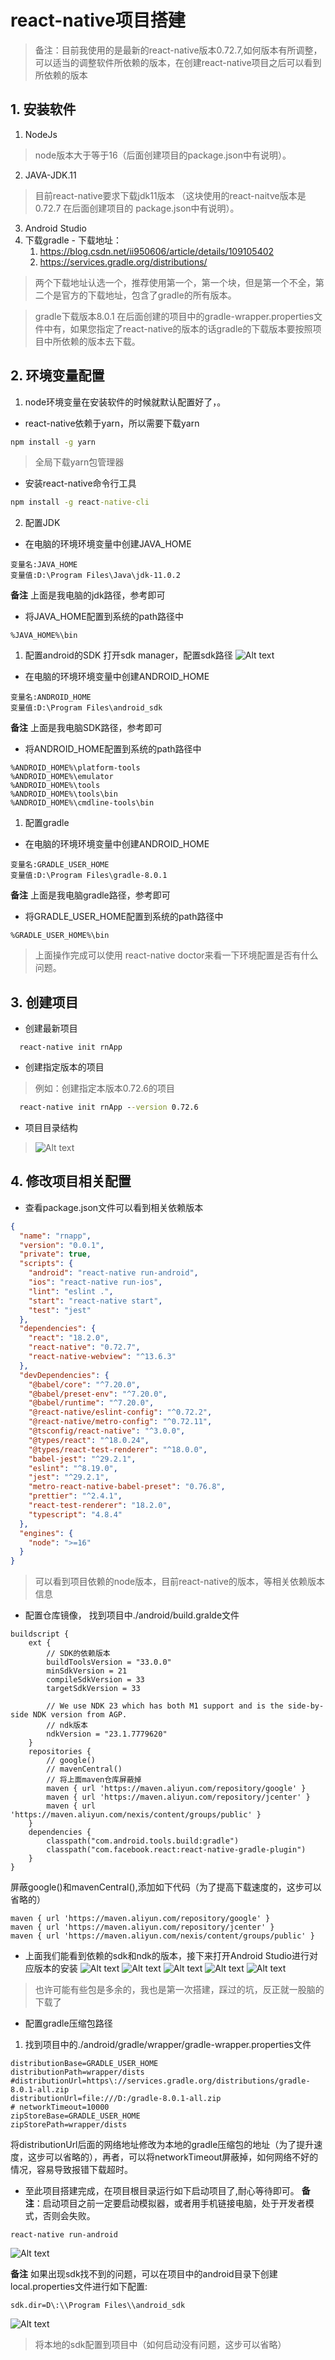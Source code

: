# react-native项目搭建
> 备注：目前我使用的是最新的react-native版本0.72.7,如何版本有所调整，可以适当的调整软件所依赖的版本，在创建react-native项目之后可以看到所依赖的版本
## 1. 安装软件
  1. NodeJs
   > node版本大于等于16（后面创建项目的package.json中有说明）。
  2. JAVA-JDK.11
   > 目前react-native要求下载jdk11版本 （这块使用的react-naitve版本是0.72.7 在后面创建项目的 package.json中有说明）。
  3. Android Studio
  4. 下载gradle 
    - 下载地址：
     1. https://blog.csdn.net/ii950606/article/details/109105402
     2. https://services.gradle.org/distributions/
   > 两个下载地址认选一个，推荐使用第一个，第一个块，但是第一个不全，第二个是官方的下载地址，包含了gradle的所有版本。

   > gradle下载版本8.0.1 在后面创建的项目中的gradle-wrapper.properties文件中有，如果您指定了react-native的版本的话gradle的下载版本要按照项目中所依赖的版本去下载。
## 2. 环境变量配置
  1. node环境变量在安装软件的时候就默认配置好了，。
  - react-native依赖于yarn，所以需要下载yarn
  ```cmd
  npm install -g yarn
  ```
  > 全局下载yarn包管理器
  - 安装react-native命令行工具
  ```cmd
  npm install -g react-native-cli 
  ``` 

  2. 配置JDK

  - 在电脑的环境环境变量中创建JAVA_HOME
  ```
  变量名:JAVA_HOME
  变量值:D:\Program Files\Java\jdk-11.0.2
  ```
  **备注** 上面是我电脑的jdk路径，参考即可
  - 将JAVA_HOME配置到系统的path路径中
  ```
  %JAVA_HOME%\bin
  ```
  1. 配置android的SDK
     打开sdk manager，配置sdk路径
  ![Alt text](/assets/react-native/config-sdk-contents.png)

  - 在电脑的环境环境变量中创建ANDROID_HOME
  ```
  变量名:ANDROID_HOME
  变量值:D:\Program Files\android_sdk
  ```
  **备注** 上面是我电脑SDK路径，参考即可

  - 将ANDROID_HOME配置到系统的path路径中
  ```
  %ANDROID_HOME%\platform-tools
  %ANDROID_HOME%\emulator
  %ANDROID_HOME%\tools
  %ANDROID_HOME%\tools\bin
  %ANDROID_HOME%\cmdline-tools\bin
  ```
  1. 配置gradle
  - 在电脑的环境环境变量中创建ANDROID_HOME
  ```
  变量名:GRADLE_USER_HOME
  变量值:D:\Program Files\gradle-8.0.1
  ```
   **备注** 上面是我电脑gradle路径，参考即可

   - 将GRADLE_USER_HOME配置到系统的path路径中
  ```
  %GRADLE_USER_HOME%\bin
  ```
  > 上面操作完成可以使用  react-native doctor来看一下环境配置是否有什么问题。

## 3. 创建项目
  - 创建最新项目
  ```
    react-native init rnApp
  ```
  - 创建指定版本的项目
  > 例如：创建指定本版本0.72.6的项目
  ```cmd
    react-native init rnApp --version 0.72.6 
  ```

  - 项目目录结构
  > ![Alt text](/assets/react-native/contents.png)
## 4. 修改项目相关配置
  - 查看package.json文件可以看到相关依赖版本
  ```json
  {
    "name": "rnapp",
    "version": "0.0.1",
    "private": true,
    "scripts": {
      "android": "react-native run-android",
      "ios": "react-native run-ios",
      "lint": "eslint .",
      "start": "react-native start",
      "test": "jest"
    },
    "dependencies": {
      "react": "18.2.0",
      "react-native": "0.72.7",
      "react-native-webview": "^13.6.3"
    },
    "devDependencies": {
      "@babel/core": "^7.20.0",
      "@babel/preset-env": "^7.20.0",
      "@babel/runtime": "^7.20.0",
      "@react-native/eslint-config": "^0.72.2",
      "@react-native/metro-config": "^0.72.11",
      "@tsconfig/react-native": "^3.0.0",
      "@types/react": "^18.0.24",
      "@types/react-test-renderer": "^18.0.0",
      "babel-jest": "^29.2.1",
      "eslint": "^8.19.0",
      "jest": "^29.2.1",
      "metro-react-native-babel-preset": "0.76.8",
      "prettier": "^2.4.1",
      "react-test-renderer": "18.2.0",
      "typescript": "4.8.4"
    },
    "engines": {
      "node": ">=16"
    }
  }
  ```
  > 可以看到项目依赖的node版本，目前react-native的版本，等相关依赖版本信息
  - 配置仓库镜像，
  找到项目中./android/build.gralde文件
  ```
  buildscript {
      ext {
          // SDK的依赖版本
          buildToolsVersion = "33.0.0" 
          minSdkVersion = 21
          compileSdkVersion = 33
          targetSdkVersion = 33

          // We use NDK 23 which has both M1 support and is the side-by-side NDK version from AGP.
          // ndk版本
          ndkVersion = "23.1.7779620"
      }
      repositories {
          // google()
          // mavenCentral()
          // 将上面maven仓库屏蔽掉
          maven { url 'https://maven.aliyun.com/repository/google' }
          maven { url 'https://maven.aliyun.com/repository/jcenter' }
          maven { url 'https://maven.aliyun.com/nexis/content/groups/public' }
      }
      dependencies {
          classpath("com.android.tools.build:gradle")
          classpath("com.facebook.react:react-native-gradle-plugin")
      }
  }
  ```
  屏蔽google()和mavenCentral(),添加如下代码（为了提高下载速度的，这步可以省略的）
  ```
  maven { url 'https://maven.aliyun.com/repository/google' }
  maven { url 'https://maven.aliyun.com/repository/jcenter' }
  maven { url 'https://maven.aliyun.com/nexis/content/groups/public' }
  ```
  - 上面我们能看到依赖的sdk和ndk的版本，接下来打开Android Studio进行对应版本的安装
  ![Alt text](/assets/react-native/sdk-manager.png)
  ![Alt text](/assets/react-native/sdk-version.png)
  ![Alt text](/assets/react-native/sdk-version-1.png)
  ![Alt text](/assets/react-native/sdk-tool.png)
  ![Alt text](/assets/react-native/ndk.png)
  > 也许可能有些包是多余的，我也是第一次搭建，踩过的坑，反正就一股脑的下载了
  - 配置gradle压缩包路径
  1. 找到项目中的./android/gradle/wrapper/gradle-wrapper.properties文件
  ```
  distributionBase=GRADLE_USER_HOME
  distributionPath=wrapper/dists
  #distributionUrl=https\://services.gradle.org/distributions/gradle-8.0.1-all.zip
  distributionUrl=file:///D:/gradle-8.0.1-all.zip
  # networkTimeout=10000
  zipStoreBase=GRADLE_USER_HOME
  zipStorePath=wrapper/dists
  ```
  将distributionUrl后面的网络地址修改为本地的gradle压缩包的地址（为了提升速度，这步可以省略的），再者，可以将networkTimeout屏蔽掉，如何网络不好的情况，容易导致报错下载超时。
  - 至此项目搭建完成，在项目根目录运行如下启动项目了,耐心等待即可。
  **备注**：启动项目之前一定要启动模拟器，或者用手机链接电脑，处于开发者模式，否则会失败。

  ```
  react-native run-android
  ```
  ![Alt text](/assets/react-native/run-result.png)

  **备注** 如果出现sdk找不到的问题，可以在项目中的android目录下创建local.properties文件进行如下配置:
  ```
  sdk.dir=D\:\\Program Files\\android_sdk
  ```
  ![Alt text](/assets/react-native/local.properties.png)
  > 将本地的sdk配置到项目中（如何启动没有问题，这步可以省略）



  
